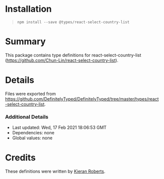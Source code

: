 # Installation
> `npm install --save @types/react-select-country-list`

# Summary
This package contains type definitions for react-select-country-list (https://github.com/Chun-Lin/react-select-country-list).

# Details
Files were exported from https://github.com/DefinitelyTyped/DefinitelyTyped/tree/master/types/react-select-country-list.

### Additional Details
 * Last updated: Wed, 17 Feb 2021 18:06:53 GMT
 * Dependencies: none
 * Global values: none

# Credits
These definitions were written by [Kieran Roberts](https://github.com/kieran6roberts).
